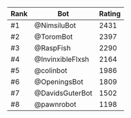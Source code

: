 Rank|Bot|Rating
---|---|---
#1|@NimsiluBot|2431
#2|@ToromBot|2397
#3|@RaspFish|2290
#4|@InvinxibleFlxsh|2164
#5|@colinbot|1986
#6|@OpeningsBot|1809
#7|@DavidsGuterBot|1502
#8|@pawnrobot|1198
